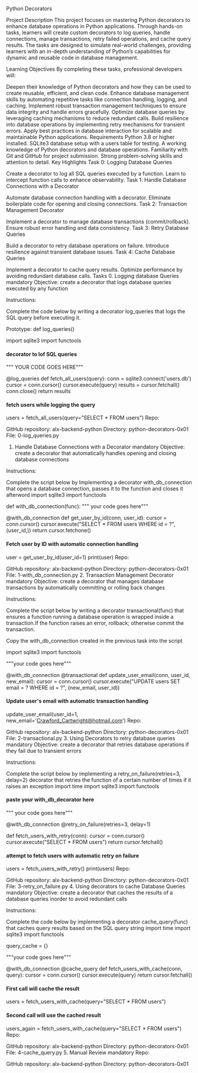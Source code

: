 Python Decorators

Project Description
This project focuses on mastering Python decorators to enhance database operations in Python applications. Through hands-on tasks, learners will create custom decorators to log queries, handle connections, manage transactions, retry failed operations, and cache query results. The tasks are designed to simulate real-world challenges, providing learners with an in-depth understanding of Python’s capabilities for dynamic and reusable code in database management.

Learning Objectives
By completing these tasks, professional developers will:

Deepen their knowledge of Python decorators and how they can be used to create reusable, efficient, and clean code.
Enhance database management skills by automating repetitive tasks like connection handling, logging, and caching.
Implement robust transaction management techniques to ensure data integrity and handle errors gracefully.
Optimize database queries by leveraging caching mechanisms to reduce redundant calls.
Build resilience into database operations by implementing retry mechanisms for transient errors.
Apply best practices in database interaction for scalable and maintainable Python applications.
Requirements
Python 3.8 or higher installed.
SQLite3 database setup with a users table for testing.
A working knowledge of Python decorators and database operations.
Familiarity with Git and GitHub for project submission.
Strong problem-solving skills and attention to detail.
Key Highlights
Task 0: Logging Database Queries

Create a decorator to log all SQL queries executed by a function.
Learn to intercept function calls to enhance observability.
Task 1: Handle Database Connections with a Decorator

Automate database connection handling with a decorator.
Eliminate boilerplate code for opening and closing connections.
Task 2: Transaction Management Decorator

Implement a decorator to manage database transactions (commit/rollback).
Ensure robust error handling and data consistency.
Task 3: Retry Database Queries

Build a decorator to retry database operations on failure.
Introduce resilience against transient database issues.
Task 4: Cache Database Queries

Implement a decorator to cache query results.
Optimize performance by avoiding redundant database calls.
Tasks
0. Logging database Queries
mandatory
Objective: create a decorator that logs database queries executed by any function

Instructions:

Complete the code below by writing a decorator log_queries that logs the SQL query before executing it.

Prototype: def log_queries()

import sqlite3
import functools

#### decorator to lof SQL queries

 """ YOUR CODE GOES HERE"""

@log_queries
def fetch_all_users(query):
    conn = sqlite3.connect('users.db')
    cursor = conn.cursor()
    cursor.execute(query)
    results = cursor.fetchall()
    conn.close()
    return results

#### fetch users while logging the query
users = fetch_all_users(query="SELECT * FROM users")
Repo:

GitHub repository: alx-backend-python
Directory: python-decorators-0x01
File: 0-log_queries.py
1. Handle Database Connections with a Decorator
mandatory
Objective: create a decorator that automatically handles opening and closing database connections

Instructions:

Complete the script below by Implementing a decorator with_db_connection that opens a database connection, passes it to the function and closes it afterword
import sqlite3 
import functools

def with_db_connection(func):
    """ your code goes here""" 

@with_db_connection 
def get_user_by_id(conn, user_id): 
cursor = conn.cursor() 
cursor.execute("SELECT * FROM users WHERE id = ?", (user_id,)) 
return cursor.fetchone() 
#### Fetch user by ID with automatic connection handling 

user = get_user_by_id(user_id=1)
print(user)
Repo:

GitHub repository: alx-backend-python
Directory: python-decorators-0x01
File: 1-with_db_connection.py
2. Transaction Management Decorator
mandatory
Objective: create a decorator that manages database transactions by automatically committing or rolling back changes

Instructions:

Complete the script below by writing a decorator transactional(func) that ensures a function running a database operation is wrapped inside a transaction.If the function raises an error, rollback; otherwise commit the transaction.

Copy the with_db_connection created in the previous task into the script

import sqlite3 
import functools

"""your code goes here"""

@with_db_connection 
@transactional 
def update_user_email(conn, user_id, new_email): 
cursor = conn.cursor() 
cursor.execute("UPDATE users SET email = ? WHERE id = ?", (new_email, user_id)) 
#### Update user's email with automatic transaction handling 

update_user_email(user_id=1, new_email='Crawford_Cartwright@hotmail.com')
Repo:

GitHub repository: alx-backend-python
Directory: python-decorators-0x01
File: 2-transactional.py
3. Using Decorators to retry database queries
mandatory
Objective: create a decorator that retries database operations if they fail due to transient errors

Instructions:

Complete the script below by implementing a retry_on_failure(retries=3, delay=2) decorator that retries the function of a certain number of times if it raises an exception
import time
import sqlite3 
import functools

#### paste your with_db_decorator here

""" your code goes here"""

@with_db_connection
@retry_on_failure(retries=3, delay=1)

def fetch_users_with_retry(conn):
cursor = conn.cursor()
cursor.execute("SELECT * FROM users")
return cursor.fetchall()

#### attempt to fetch users with automatic retry on failure

users = fetch_users_with_retry()
print(users)
Repo:

GitHub repository: alx-backend-python
Directory: python-decorators-0x01
File: 3-retry_on_failure.py
4. Using decorators to cache Database Queries
mandatory
Objective: create a decorator that caches the results of a database queries inorder to avoid redundant calls

Instructions:

Complete the code below by implementing a decorator cache_query(func) that caches query results based on the SQL query string
import time
import sqlite3 
import functools


query_cache = {}

"""your code goes here"""

@with_db_connection
@cache_query
def fetch_users_with_cache(conn, query):
    cursor = conn.cursor()
    cursor.execute(query)
    return cursor.fetchall()

#### First call will cache the result
users = fetch_users_with_cache(query="SELECT * FROM users")

#### Second call will use the cached result
users_again = fetch_users_with_cache(query="SELECT * FROM users")
Repo:

GitHub repository: alx-backend-python
Directory: python-decorators-0x01
File: 4-cache_query.py
5. Manual Review
mandatory
Repo:

GitHub repository: alx-backend-python
Directory: python-decorators-0x01